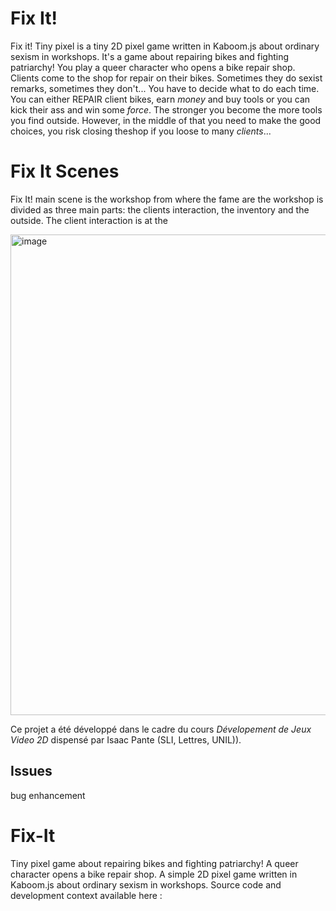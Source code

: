 <!--- Le README de votre Github doit documenter le contexte de votre développement en mentionnant, dans l’ordre suivant
une brève description (en français ou en anglais) de votre rendu et de ses fonctionnalités --->
# Fix It! 
Fix it! Tiny pixel is a tiny 2D pixel game written in Kaboom.js about ordinary sexism in workshops. It's a game about repairing bikes and fighting patriarchy! You play a queer character who opens a bike repair shop. Clients come to the shop for repair on their bikes. Sometimes they do sexist remarks, sometimes they don't... You have to decide what to do each time. You can either REPAIR client bikes, earn *money* and buy tools or you can kick their ass and win some *force*. The stronger you become the more tools you find outside. However, in the middle of that you need to make the good choices, you risk closing theshop if you loose to many *clients*... 

# Fix It Scenes 
Fix It! main scene is the workshop from where the fame  are the workshop is divided as three main parts: the clients interaction, the inventory and the outside.
The client interaction is at the


<!---#au moins une capture illustrant votre travail ; attention, pour la VR, un GIF est requis --->
<img width="769" alt="image" src="https://github.com/glitch1312/Fix-It/assets/96738339/0e8c0f8e-4185-4067-9944-f2bb65f8cec2">

<!---la procédure d’installation / de lancement --->

<!---les éventuels modules, librairies ou scripts intégrés ou nécessaires au bon fonctionnement de votre rendu --->

<!---les éventuels copyrights, informations de licence, et autres références de vos sources et ressources y compris en matière de code récupéré --->

<!---le contexte de développement (exemple : Ce projet a été développé dans le cadre du cours <nom de l’enseignement> dispensé par Isaac Pante (SLI, Lettres, UNIL)). --->
Ce projet a été développé dans le cadre du cours *Dévelopement de Jeux Video 2D* dispensé par Isaac Pante (SLI, Lettres, UNIL)).
<!---à sa racine, votre dossier doit contenir un fichier index.html et être le plus structuré possible (par exemple : fichiers css dans un dossier styles, images dans un dossier 
img, un dossier "assets" pour les éventuelles ressources complémentaires (modèles GLTF, Spritesheet, etc.)) --->

<!---Les limites de votre travail ainsi que les possibilités d’amélioration doivent apparaître comme « issues », assorties des étiquettes adéquates (bug, enhancement, etc.) et non dans le Readme. Gardez à l’esprit que cette description est destinée à d’autres personnes intéressées par votre code. --->
Issues
---
bug
enhancement 

<!---Votre répertoire Github doit porter un nom qui facilite l'identification unique de votre travail ; ce nom peut être pensé comme une "marque" (par exemple : pas de "projet-visualisation" mais plutôt "statistique-vente-armes" ou "weaponview")
 --->
<!---Attention : aucun matériel soumis à droit d’auteur (images, sons, etc.) ne doit être déposé sur une archive publique. Si du matériel soumis à droit d’auteur est au coeur de votre travail, merci de créer un Github privé (choix "private" au moment de la création).
Attention : la récupération partielle de code est autorisée pour peu que la source soit mentionnée à même le code, au travers de commentaires inline ; dans le cas contraire, vous vous exposez à une dénonciation pour plagiat ou fraude. --->



# Fix-It
Tiny pixel game about repairing bikes and fighting patriarchy! A queer character opens a bike repair shop.     A simple 2D pixel game written in Kaboom.js about ordinary sexism in workshops. Source code and development context available here :
